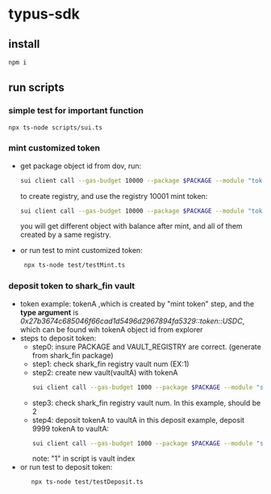 # typus-sdk

## install

```bash
npm i 
```

## run scripts
### simple test for important function

```bash
npx ts-node scripts/sui.ts 
```
### mint customized token
- get package object id from dov, run:
    ```bash
    sui client call --gas-budget 10000 --package $PACKAGE --module "token" --function "new" 
    ```
    to create registry, and use the registry 10001 mint token:
    
    ```bash
    sui client call --gas-budget 10000 --package $PACKAGE --module "token" --function "mint" --args $REGISTRY 10001
    ```
    
    you will get different object with balance after mint, and all of them created by a same registry.
- or run test to mint customized token:
   ```bash
    npx ts-node test/testMint.ts   
    ```
### deposit token to shark_fin vault
- token example: tokenA ,which is created by "mint token" step, and the **type argument** is *0x27b3674c685046f66cad1d5496d2967894fa5329::token::USDC*, which can be found wih tokenA object id from explorer
- steps to deposit token:
    - step0: insure PACKAGE and VAULT_REGISTRY are correct. (generate from shark_fin package)
    - step1: check shark_fin registry vault num (EX:1)
    - step2: create new vault(vaultA) with tokenA
        ```bash
        sui client call --gas-budget 1000 --package $PACKAGE --module "shark_fin" --function "new_shark_fin_vault" --type-args 0x27b3674c685046f66cad1d5496d2967894fa5329::token::USDC --args $VAULT_REGISTRY 1671344789 true 1 10
        ```
    - step3: check shark_fin registry vault num. In this example, should be 2
    - step4: deposit tokenA to vaultA
    in this deposit example, deposit 9999 tokenA to vaultA: 
        ```bash
        sui client call --gas-budget 1000 --package $PACKAGE --module "shark_fin" --function "deposit" --type-args 0x27b3674c685046f66cad1d5496d2967894fa5329::token::USDC --args $VAULT_REGISTRY 1 true $TOKENAID 9999
        ```
        note: "1" in script is vault index
- or run test to deposit token:
     ```bash
        npx ts-node test/testDeposit.ts
    ```
